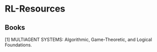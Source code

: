 # RL-Resources

## Books
[1] MULTIAGENT SYSTEMS: Algorithmic, Game-Theoretic, and Logical Foundations.

